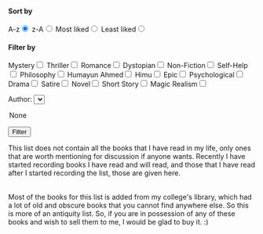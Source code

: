 #### Sort by

<label for="ascending">A-z</label><input id="ascending" name="sort" type="radio" checked="checked">
<label for="descending">z-A</label><input id="descending" name="sort" type="radio">
<label for="top_rate">Most liked</label><input id="top_rate" name="sort" type="radio">
<label for="least_rate">Least liked</label><input id="least_rate" name="sort" type="radio">

#### Filter by

<label for="mystery">Mystery</label><input id="mystery" type="checkbox">
<label for="thriller">Thriller</label><input id="thriller" type="checkbox">
<label for="romance">Romance</label><input id="romance" type="checkbox">
<label for="dystopian">Dystopian</label><input id="dystopian" type="checkbox">
<label for="non-fiction">Non-Fiction</label><input id="non-fiction" type="checkbox">
<label for="self-help">Self-Help</label><input id="self-help" type="checkbox">
<label for="philosophy">Philosophy</label><input id="philosophy" type="checkbox">
<label for="humayun-ahmed">Humayun Ahmed</label><input id="humayun-ahmed" type="checkbox">
<label for="himu">Himu</label><input id="himu" type="checkbox">
<label for="epic">Epic</label><input id="epic" type="checkbox">
<label for="psychological">Psychological</label><input id="psychological" type="checkbox">
<label for="drama">Drama</label><input id="drama" type="checkbox">
<label for="satire">Satire</label><input id="satire" type="checkbox">
<label for="novel">Novel</label><input id="novel" type="checkbox">
<label for="short-story">Short Story</label><input id="short-story" type="checkbox">
<label for="magic-realism">Magic Realism</label><input id="magic-realism" type="checkbox">

<label for="author-select">Author: </label>
<select id="author-select">
<option>None</option>
</select>

<button type="button" onclick="reFilter()">Filter</button>

This list does not contain all the books that I have read in my life, only ones
that are worth mentioning for discussion if anyone wants. Recently
I have started recording books I have read and will read, and those that I have
read after I started recording the list, those are given here.

<table id="books"></table>

Most of the books for this list is added from my college's library, which had a
lot of old and obscure books that you cannot find anywhere else. So this is more
of an antiquity list. So, if you are in possession of any of these books and wish
to sell them to me, I would be glad to buy it. :)

<table id="plan_to_read"><table>

<script src="books.js"></script>
